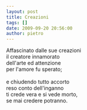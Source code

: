 ```yaml
---
layout: post
title: Creazioni
tags: []
date: 2009-09-20 20:56:00
author: pietro
---
```

Affascinato dalle sue creazioni<br/>il creatore innamorato<br/>dell'arte ed attenzione<br/>per l'amore fu sperato;<br/><br/>e chiudendo tutto accorto<br/>reso conto dell'inganno<br/>ti crede vera e si vede morto,<br/>se mai credere potranno.
